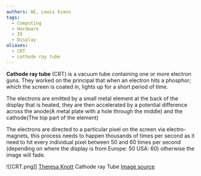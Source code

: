 ```yaml
---
authors: AE, Lewis Evans
tags:
  - Computing
  - Hardware
  - IO
  - Display
aliases:
  - CRT
  - cathode ray tube
---
```

**Cathode ray tube** (CRT) is a vacuum tube containing one or more electron guns. They worked on the principal that when an electron hits a phosphor; which the screen is coated in, lights up for a short period of time.

The electrons are emitted by a small metal element at the back of the display that is heated, they are then accelerated by a potential difference across the anode(A metal plate with a hole through the middle) and the cathode(The top part of the element)

The electrons are directed to a particular pixel on the screen via electro-magnets, this process needs to happen thousands of times per second as it need to hit every individual pixel between 50 and 60 times per second (depending on where the display is from Europe: 50 USA: 60) otherwise the image will fade.

![[CRT.png]]
[Theresa Knott](https://en.wikipedia.org/wiki/User:Theresa_knott "en:User:Theresa knott") Cathode ray Tube [Image source](https://en.wikipedia.org/wiki/File:Cathode_ray_Tube.PNG)

